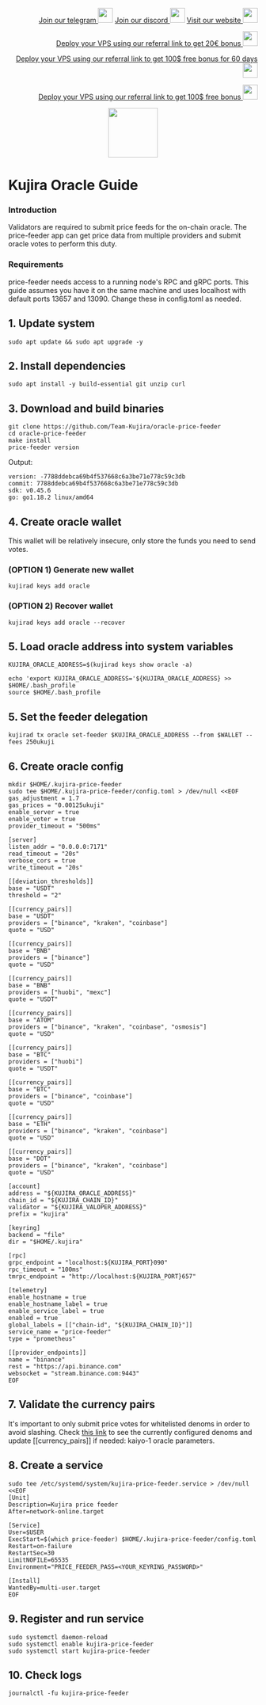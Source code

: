 <p style="font-size:14px" align="right">
<a href="https://t.me/kjnotes" target="_blank">Join our telegram <img src="https://user-images.githubusercontent.com/50621007/183283867-56b4d69f-bc6e-4939-b00a-72aa019d1aea.png" width="30"/></a>
<a href="https://discord.gg/JqQNcwff2e" target="_blank">Join our discord <img src="https://user-images.githubusercontent.com/50621007/176236430-53b0f4de-41ff-41f7-92a1-4233890a90c8.png" width="30"/></a>
<a href="https://kjnodes.com/" target="_blank">Visit our website <img src="https://user-images.githubusercontent.com/50621007/168689709-7e537ca6-b6b8-4adc-9bd0-186ea4ea4aed.png" width="30"/></a>
</p>

<p style="font-size:14px" align="right">
<a href="https://hetzner.cloud/?ref=y8pQKS2nNy7i" target="_blank">Deploy your VPS using our referral link to get 20€ bonus <img src="https://user-images.githubusercontent.com/50621007/174612278-11716b2a-d662-487e-8085-3686278dd869.png" width="30"/></a>
</p>
<p style="font-size:14px" align="right">
<a href="https://m.do.co/c/17b61545ca3a" target="_blank">Deploy your VPS using our referral link to get 100$ free bonus for 60 days <img src="https://user-images.githubusercontent.com/50621007/183284313-adf81164-6db4-4284-9ea0-bcb841936350.png" width="30"/></a>
</p>
<p style="font-size:14px" align="right">
<a href="https://www.vultr.com/?ref=7418642" target="_blank">Deploy your VPS using our referral link to get 100$ free bonus <img src="https://user-images.githubusercontent.com/50621007/183284971-86057dc2-2009-4d40-a1d4-f0901637033a.png" width="30"/></a>
</p>

<p align="center">
  <img height="100" height="auto" src="https://user-images.githubusercontent.com/50621007/172356220-b8326ceb-9950-4226-b66e-da69099aaf6e.png">
</p>

# Kujira Oracle Guide

### Introduction
Validators are required to submit price feeds for the on-chain oracle. The price-feeder app can get price data from multiple providers and submit oracle votes to perform this duty.

### Requirements
price-feeder needs access to a running node's RPC and gRPC ports. This guide assumes you have it on the same machine and uses localhost with default ports 13657 and 13090. Change these in config.toml as needed.

## 1. Update system
```
sudo apt update && sudo apt upgrade -y
```

## 2. Install dependencies
```
sudo apt install -y build-essential git unzip curl
```

## 3. Download and build binaries
```
git clone https://github.com/Team-Kujira/oracle-price-feeder
cd oracle-price-feeder
make install
price-feeder version
```

Output:
```
version: -7788ddebca69b4f537668c6a3be71e778c59c3db
commit: 7788ddebca69b4f537668c6a3be71e778c59c3db
sdk: v0.45.6
go: go1.18.2 linux/amd64
```

## 4. Create oracle wallet
This wallet will be relatively insecure, only store the funds you need to send votes.

### (OPTION 1) Generate new wallet
```
kujirad keys add oracle
```
### (OPTION 2) Recover  wallet
```
kujirad keys add oracle --recover
```

## 5. Load oracle address into system variables
```
KUJIRA_ORACLE_ADDRESS=$(kujirad keys show oracle -a)
```
```
echo 'export KUJIRA_ORACLE_ADDRESS='${KUJIRA_ORACLE_ADDRESS} >> $HOME/.bash_profile
source $HOME/.bash_profile
```

## 5. Set the feeder delegation
```
kujirad tx oracle set-feeder $KUJIRA_ORACLE_ADDRESS --from $WALLET --fees 250ukuji
```

## 6. Create oracle config
```
mkdir $HOME/.kujira-price-feeder
sudo tee $HOME/.kujira-price-feeder/config.toml > /dev/null <<EOF
gas_adjustment = 1.7
gas_prices = "0.00125ukuji"
enable_server = true
enable_voter = true
provider_timeout = "500ms"

[server]
listen_addr = "0.0.0.0:7171"
read_timeout = "20s"
verbose_cors = true
write_timeout = "20s"

[[deviation_thresholds]]
base = "USDT"
threshold = "2"

[[currency_pairs]]
base = "USDT"
providers = ["binance", "kraken", "coinbase"]
quote = "USD"

[[currency_pairs]]
base = "BNB"
providers = ["binance"]
quote = "USD"

[[currency_pairs]]
base = "BNB"
providers = ["huobi", "mexc"]
quote = "USDT"

[[currency_pairs]]
base = "ATOM"
providers = ["binance", "kraken", "coinbase", "osmosis"]
quote = "USD"

[[currency_pairs]]
base = "BTC"
providers = ["huobi"]
quote = "USDT"

[[currency_pairs]]
base = "BTC"
providers = ["binance", "coinbase"]
quote = "USD"

[[currency_pairs]]
base = "ETH"
providers = ["binance", "kraken", "coinbase"]
quote = "USD"

[[currency_pairs]]
base = "DOT"
providers = ["binance", "kraken", "coinbase"]
quote = "USD"

[account]
address = "${KUJIRA_ORACLE_ADDRESS}"
chain_id = "${KUJIRA_CHAIN_ID}"
validator = "${KUJIRA_VALOPER_ADDRESS}"
prefix = "kujira"

[keyring]
backend = "file"
dir = "$HOME/.kujira"

[rpc]
grpc_endpoint = "localhost:${KUJIRA_PORT}090"
rpc_timeout = "100ms"
tmrpc_endpoint = "http://localhost:${KUJIRA_PORT}657"

[telemetry]
enable_hostname = true
enable_hostname_label = true
enable_service_label = true
enabled = true
global_labels = [["chain-id", "${KUJIRA_CHAIN_ID}"]]
service_name = "price-feeder"
type = "prometheus"

[[provider_endpoints]]
name = "binance"
rest = "https://api.binance.com"
websocket = "stream.binance.com:9443"
EOF
```

## 7. Validate the currency pairs
It's important to only submit price votes for whitelisted denoms in order to avoid slashing. Check [this link](https://lcd.kaiyo.kujira.setten.io/oracle/params) to see the currently configured denoms and update [[currency_pairs]] if needed: kaiyo-1 oracle parameters.

## 8. Create a service
```
sudo tee /etc/systemd/system/kujira-price-feeder.service > /dev/null <<EOF
[Unit]
Description=Kujira price feeder
After=network-online.target

[Service]
User=$USER
ExecStart=$(which price-feeder) $HOME/.kujira-price-feeder/config.toml
Restart=on-failure
RestartSec=30
LimitNOFILE=65535
Environment="PRICE_FEEDER_PASS=<YOUR_KEYRING_PASSWORD>"

[Install]
WantedBy=multi-user.target
EOF
```

## 9. Register and run service
```
sudo systemctl daemon-reload
sudo systemctl enable kujira-price-feeder
sudo systemctl start kujira-price-feeder
```

## 10. Check logs
```
journalctl -fu kujira-price-feeder
```
